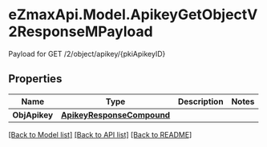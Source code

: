 # eZmaxApi.Model.ApikeyGetObjectV2ResponseMPayload
Payload for GET /2/object/apikey/{pkiApikeyID}

## Properties

Name | Type | Description | Notes
------------ | ------------- | ------------- | -------------
**ObjApikey** | [**ApikeyResponseCompound**](ApikeyResponseCompound.md) |  | 

[[Back to Model list]](../README.md#documentation-for-models) [[Back to API list]](../README.md#documentation-for-api-endpoints) [[Back to README]](../README.md)

